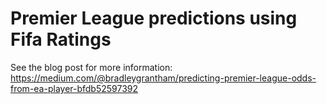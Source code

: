 # Premier League predictions using Fifa Ratings

See the blog post for more information:
https://medium.com/@bradleygrantham/predicting-premier-league-odds-from-ea-player-bfdb52597392
